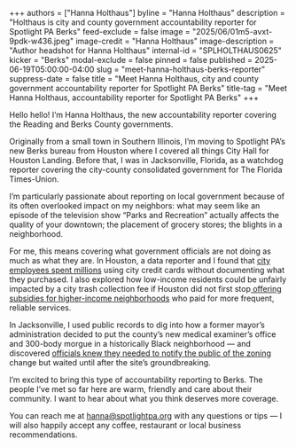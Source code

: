 +++
authors = ["Hanna Holthaus"]
byline = "Hanna Holthaus"
description = "Holthaus is city and county government accountability reporter for Spotlight PA Berks"
feed-exclude = false
image = "2025/06/01m5-avxt-9pdk-w436.jpeg"
image-credit = "Hanna Holthaus"
image-description = "Author headshot for Hanna Holthaus"
internal-id = "SPLHOLTHAUS0625"
kicker = "Berks"
modal-exclude = false
pinned = false
published = 2025-06-19T05:00:00-04:00
slug = "meet-hanna-holthaus-berks-reporter"
suppress-date = false
title = "Meet Hanna Holthaus, city and county government accountability reporter for Spotlight PA Berks"
title-tag = "Meet Hanna Holthaus, accountability reporter for Spotlight PA Berks"
+++

Hello hello! I’m Hanna Holthaus, the new accountability reporter covering the Reading and Berks County governments.

Originally from a small town in Southern Illinois, I’m moving to Spotlight PA’s new Berks bureau from Houston where I covered all things City Hall for Houston Landing. Before that, I was in Jacksonville, Florida, as a watchdog reporter covering the city-county consolidated government for The Florida Times-Union.

I’m particularly passionate about reporting on local government because of its often overlooked impact on my neighbors: what may seem like an episode of the television show “Parks and Recreation” actually affects the quality of your downtown; the placement of grocery stores; the blights in a neighborhood.

For me, this means covering what government officials are not doing as much as what they are. In Houston, a data reporter and I found that <a href="https://houstonlanding.org/houston-employees-spent-millions-via-credit-cards-but-its-hard-to-tell-what-they-bought/">city employees spent millions</a> using city credit cards without documenting what they purchased. I also explored how low-income residents could be unfairly impacted by a city trash collection fee if Houston did not first stop<a href="https://houstonlanding.org/houston-gives-millions-for-hoa-trash-collection-what-happens-if-it-imposes-a-garbage-fee/"> offering subsidies for higher-income neighborhoods</a> who paid for more frequent, reliable services.

In Jacksonville, I used public records to dig into how a former mayor’s administration decided to put the county’s new medical examiner’s office and 300-body morgue in a historically Black neighborhood — and discovered <a href="https://www.jacksonville.com/story/news/2024/08/16/jacksonville-brentwood-medical-examiner-office-lawsuit-metro-gardens/74337541007/">officials knew they needed to notify the public of the zoning </a>change but waited until after the site’s groundbreaking.

I’m excited to bring this type of accountability reporting to Berks. The people I’ve met so far here are warm, friendly and care about their community. I want to hear about what you think deserves more coverage.

You can reach me at <a href="mailto:hanna@spotlightpa.org">hanna@spotlightpa.org</a> with any questions or tips — I will also happily accept any coffee, restaurant or local business recommendations.

